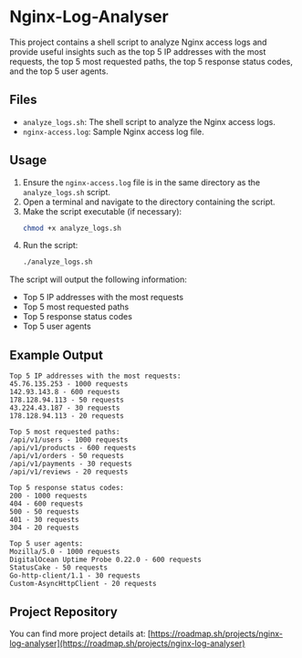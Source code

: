 # Nginx-Log-Analyser

This project contains a shell script to analyze Nginx access logs and provide useful insights such as the top 5 IP addresses with the most requests, the top 5 most requested paths, the top 5 response status codes, and the top 5 user agents.

## Files

- `analyze_logs.sh`: The shell script to analyze the Nginx access logs.
- `nginx-access.log`: Sample Nginx access log file.

## Usage

1. Ensure the `nginx-access.log` file is in the same directory as the `analyze_logs.sh` script.
2. Open a terminal and navigate to the directory containing the script.
3. Make the script executable (if necessary):
   ```sh
   chmod +x analyze_logs.sh
   ```
4. Run the script:
   ```sh
   ./analyze_logs.sh
   ```

The script will output the following information:

- Top 5 IP addresses with the most requests
- Top 5 most requested paths
- Top 5 response status codes
- Top 5 user agents

## Example Output

```
Top 5 IP addresses with the most requests:
45.76.135.253 - 1000 requests
142.93.143.8 - 600 requests
178.128.94.113 - 50 requests
43.224.43.187 - 30 requests
178.128.94.113 - 20 requests

Top 5 most requested paths:
/api/v1/users - 1000 requests
/api/v1/products - 600 requests
/api/v1/orders - 50 requests
/api/v1/payments - 30 requests
/api/v1/reviews - 20 requests

Top 5 response status codes:
200 - 1000 requests
404 - 600 requests
500 - 50 requests
401 - 30 requests
304 - 20 requests

Top 5 user agents:
Mozilla/5.0 - 1000 requests
DigitalOcean Uptime Probe 0.22.0 - 600 requests
StatusCake - 50 requests
Go-http-client/1.1 - 30 requests
Custom-AsyncHttpClient - 20 requests

```

## Project Repository

You can find more project details at:
[https://roadmap.sh/projects/nginx-log-analyser](https://roadmap.sh/projects/nginx-log-analyser)